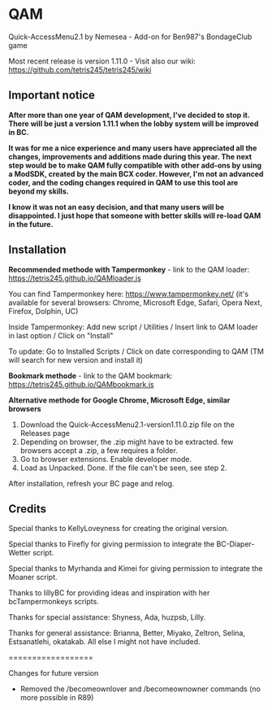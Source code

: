 # QAM

Quick-AccessMenu2.1 by Nemesea - Add-on for Ben987's BondageClub game 

Most recent release is version 1.11.0 - Visit also our wiki: https://github.com/tetris245/tetris245/wiki

## Important notice

**After more than one year of QAM development, I've decided to stop it. There will be just a version 1.11.1 when the lobby system will be improved in BC.**

**It was for me a nice experience and many users have appreciated all the changes, improvements and additions made during this year. The next step would be to make QAM fully compatible with other add-ons by using a ModSDK, created by the main BCX coder. However, I'm not an advanced coder, and the coding changes required in QAM to use this tool are beyond my skills.**

**I know it was not an easy decision, and that many users will be disappointed. I just hope that someone with better skills will re-load QAM in the future.** 
 
## Installation 

**Recommended methode with Tampermonkey** - link to the QAM loader: https://tetris245.github.io/QAMloader.js

You can find Tampermonkey here: https://www.tampermonkey.net/ (it's available for several browsers: Chrome, Microsoft Edge, Safari, Opera Next, Firefox, Dolphin, UC)

Inside Tampermonkey: Add new script / Utilities / Insert link to QAM loader in last option / Click on "Install"

To update: Go to Installed Scripts / Click on date corresponding to QAM (TM will search for new version and install it)

**Bookmark methode** - link to the QAM bookmark: https://tetris245.github.io/QAMbookmark.js

**Alternative methode for Google Chrome, Microsoft Edge, similar browsers**
1. Download the Quick-AccessMenu2.1-version1.11.0.zip file on the Releases page
2. Depending on browser, the .zip might have to be extracted. few browsers accept a .zip, a few requires a folder.
3. Go to browser extensions. Enable developer mode.
4. Load as Unpacked. Done. If the file can't be seen, see step 2.

After installation, refresh your BC page and relog.

## Credits

Special thanks to KellyLoveyness for creating the original version.

Special thanks to Firefly for giving permission to integrate the BC-Diaper-Wetter script.

Special thanks to Myrhanda and Kimei for giving permission to integrate the Moaner script.

Thanks to lillyBC for providing ideas and inspiration with her bcTampermonkeys scripts.

Thanks for special assistance:
Shyness, Ada, huzpsb, Lilly.

Thanks for general assistance:
Brianna, Better, Miyako, Zeltron, Selina, Estsanatlehi, okatakab.
All else I might not have included.

==================

Changes for future version

* Removed the /becomeownlover and /becomeownowner commands (no more possible in R89)









